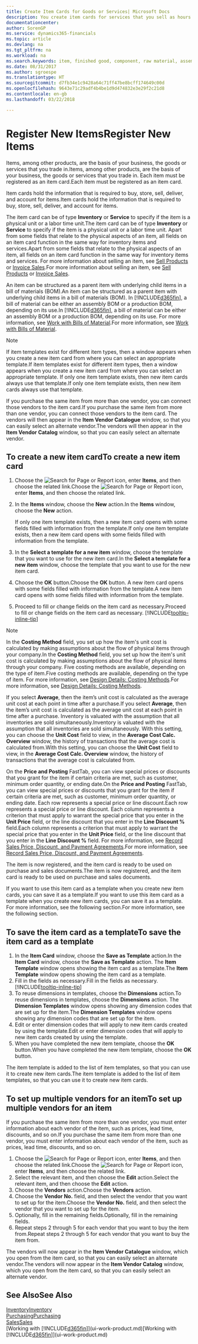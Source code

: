 ```yaml
---
title: Create Item Cards for Goods or Services| Microsoft Docs
description: You create item cards for services that you sell as hours and for physical products, such as assembly items, finished goods, components, or raw material, that you sell from your inventory.
documentationcenter: 
author: SorenGP
ms.service: dynamics365-financials
ms.topic: article
ms.devlang: na
ms.tgt_pltfrm: na
ms.workload: na
ms.search.keywords: item, finished good, component, raw material, assembly item
ms.date: 08/31/2017
ms.author: sgroespe
ms.translationtype: HT
ms.sourcegitcommit: d7fb34e1c9428a64c71ff47be8bcff174649c00d
ms.openlocfilehash: 9643e71c29adf4b4be1d9d474832e3e29f2c21d8
ms.contentlocale: en-gb
ms.lasthandoff: 03/22/2018

---
```

# <a name="register-new-items"></a><span data-ttu-id="13f05-103">Register New Items</span><span class="sxs-lookup"><span data-stu-id="13f05-103">Register New Items</span></span>
<span data-ttu-id="13f05-104">Items, among other products, are the basis of your business, the goods or services that you trade in.</span><span class="sxs-lookup"><span data-stu-id="13f05-104">Items, among other products, are the basis of your business, the goods or services that you trade in.</span></span> <span data-ttu-id="13f05-105">Each item must be registered as an item card.</span><span class="sxs-lookup"><span data-stu-id="13f05-105">Each item must be registered as an item card.</span></span>

<span data-ttu-id="13f05-106">Item cards hold the information that is required to buy, store, sell, deliver, and account for items.</span><span class="sxs-lookup"><span data-stu-id="13f05-106">Item cards hold the information that is required to buy, store, sell, deliver, and account for items.</span></span>

<span data-ttu-id="13f05-107">The item card can be of type **Inventory** or **Service** to specify if the item is a physical unit or a labor time unit.</span><span class="sxs-lookup"><span data-stu-id="13f05-107">The item card can be of type **Inventory** or **Service** to specify if the item is a physical unit or a labor time unit.</span></span> <span data-ttu-id="13f05-108">Apart from some fields that relate to the physical aspects of an item, all fields on an item card function in the same way for inventory items and services.</span><span class="sxs-lookup"><span data-stu-id="13f05-108">Apart from some fields that relate to the physical aspects of an item, all fields on an item card function in the same way for inventory items and services.</span></span> <span data-ttu-id="13f05-109">For more information about selling an item, see [Sell Products](sales-how-sell-products.md) or [Invoice Sales](sales-how-invoice-sales.md).</span><span class="sxs-lookup"><span data-stu-id="13f05-109">For more information about selling an item, see [Sell Products](sales-how-sell-products.md) or [Invoice Sales](sales-how-invoice-sales.md).</span></span>

<span data-ttu-id="13f05-110">An item can be structured as a parent item with underlying child items in a bill of materials (BOM).</span><span class="sxs-lookup"><span data-stu-id="13f05-110">An item can be structured as a parent item with underlying child items in a bill of materials (BOM).</span></span> <span data-ttu-id="13f05-111">In [!INCLUDE[d365fin](includes/d365fin_md.md)], a bill of material can be either an assembly BOM or a production BOM, depending on its use.</span><span class="sxs-lookup"><span data-stu-id="13f05-111">In [!INCLUDE[d365fin](includes/d365fin_md.md)], a bill of material can be either an assembly BOM or a production BOM, depending on its use.</span></span> <span data-ttu-id="13f05-112">For more information, see [Work with Bills of Material](inventory-how-work-BOMs.md).</span><span class="sxs-lookup"><span data-stu-id="13f05-112">For more information, see [Work with Bills of Material](inventory-how-work-BOMs.md).</span></span>

> [!NOTE]  
>   <span data-ttu-id="13f05-113">If item templates exist for different item types, then a window appears when you create a new item card from where you can select an appropriate template.</span><span class="sxs-lookup"><span data-stu-id="13f05-113">If item templates exist for different item types, then a window appears when you create a new item card from where you can select an appropriate template.</span></span> <span data-ttu-id="13f05-114">If only one item template exists, then new item cards always use that template.</span><span class="sxs-lookup"><span data-stu-id="13f05-114">If only one item template exists, then new item cards always use that template.</span></span>

<span data-ttu-id="13f05-115">If you purchase the same item from more than one vendor, you can connect those vendors to the item card.</span><span class="sxs-lookup"><span data-stu-id="13f05-115">If you purchase the same item from more than one vendor, you can connect those vendors to the item card.</span></span> <span data-ttu-id="13f05-116">The vendors will then appear in the **Item Vendor Catalogue** window, so that you can easily select an alternate vendor.</span><span class="sxs-lookup"><span data-stu-id="13f05-116">The vendors will then appear in the **Item Vendor Catalog** window, so that you can easily select an alternate vendor.</span></span>

## <a name="to-create-a-new-item-card"></a><span data-ttu-id="13f05-117">To create a new item card</span><span class="sxs-lookup"><span data-stu-id="13f05-117">To create a new item card</span></span>
1. <span data-ttu-id="13f05-118">Choose the ![Search for Page or Report](media/ui-search/search_small.png "Search for Page or Report icon") icon, enter **Items**, and then choose the related link.</span><span class="sxs-lookup"><span data-stu-id="13f05-118">Choose the ![Search for Page or Report](media/ui-search/search_small.png "Search for Page or Report icon") icon, enter **Items**, and then choose the related link.</span></span>  
2. <span data-ttu-id="13f05-119">In the **Items** window, choose the **New** action.</span><span class="sxs-lookup"><span data-stu-id="13f05-119">In the **Items** window, choose the **New** action.</span></span>

    <span data-ttu-id="13f05-120">If only one item template exists, then a new item card opens with some fields filled with information from the template.</span><span class="sxs-lookup"><span data-stu-id="13f05-120">If only one item template exists, then a new item card opens with some fields filled with information from the template.</span></span>
3. <span data-ttu-id="13f05-121">In the **Select a template for a new item** window, choose the template that you want to use for the new item card.</span><span class="sxs-lookup"><span data-stu-id="13f05-121">In the **Select a template for a new item** window, choose the template that you want to use for the new item card.</span></span>
4. <span data-ttu-id="13f05-122">Choose the **OK** button.</span><span class="sxs-lookup"><span data-stu-id="13f05-122">Choose the **OK** button.</span></span> <span data-ttu-id="13f05-123">A new item card opens with some fields filled with information from the template.</span><span class="sxs-lookup"><span data-stu-id="13f05-123">A new item card opens with some fields filled with information from the template.</span></span>
5. <span data-ttu-id="13f05-124">Proceed to fill or change fields on the item card as necessary.</span><span class="sxs-lookup"><span data-stu-id="13f05-124">Proceed to fill or change fields on the item card as necessary.</span></span> [!INCLUDE[tooltip-inline-tip](includes/tooltip-inline-tip_md.md)]

> [!NOTE]
> <span data-ttu-id="13f05-125">In the **Costing Method** field, you set up how the item's unit cost is calculated by making assumptions about the flow of physical items through your company.</span><span class="sxs-lookup"><span data-stu-id="13f05-125">In the **Costing Method** field, you set up how the item's unit cost is calculated by making assumptions about the flow of physical items through your company.</span></span> <span data-ttu-id="13f05-126">Five costing methods are available, depending on the type of item.</span><span class="sxs-lookup"><span data-stu-id="13f05-126">Five costing methods are available, depending on the type of item.</span></span> <span data-ttu-id="13f05-127">For more information, see [Design Details: Costing Methods](design-details-costing-methods.md).</span><span class="sxs-lookup"><span data-stu-id="13f05-127">For more information, see [Design Details: Costing Methods](design-details-costing-methods.md).</span></span>
>
> <span data-ttu-id="13f05-128">If you select **Average**, then the item’s unit cost is calculated as the average unit cost at each point in time after a purchase.</span><span class="sxs-lookup"><span data-stu-id="13f05-128">If you select **Average**, then the item’s unit cost is calculated as the average unit cost at each point in time after a purchase.</span></span> <span data-ttu-id="13f05-129">Inventory is valuated with the assumption that all inventories are sold simultaneously.</span><span class="sxs-lookup"><span data-stu-id="13f05-129">Inventory is valuated with the assumption that all inventories are sold simultaneously.</span></span> <span data-ttu-id="13f05-130">With this setting, you can choose the **Unit Cost** field to view, in the **Average Cost Calc. Overview** window, the history of transactions that the average cost is calculated from.</span><span class="sxs-lookup"><span data-stu-id="13f05-130">With this setting, you can choose the **Unit Cost** field to view, in the **Average Cost Calc. Overview** window, the history of transactions that the average cost is calculated from.</span></span>

<span data-ttu-id="13f05-131">On the **Price and Posting** FastTab, you can view special prices or discounts that you grant for the item if certain criteria are met, such as customer, minimum order quantity, or ending date.</span><span class="sxs-lookup"><span data-stu-id="13f05-131">On the **Price and Posting** FastTab, you can view special prices or discounts that you grant for the item if certain criteria are met, such as customer, minimum order quantity, or ending date.</span></span> <span data-ttu-id="13f05-132">Each row represents a special price or line discount.</span><span class="sxs-lookup"><span data-stu-id="13f05-132">Each row represents a special price or line discount.</span></span> <span data-ttu-id="13f05-133">Each column represents a criterion that must apply to warrant the special price that you enter in the **Unit Price** field, or the line discount that you enter in the **Line Discount %** field.</span><span class="sxs-lookup"><span data-stu-id="13f05-133">Each column represents a criterion that must apply to warrant the special price that you enter in the **Unit Price** field, or the line discount that you enter in the **Line Discount %** field.</span></span> <span data-ttu-id="13f05-134">For more information, see [Record Sales Price, Discount, and Payment Agreements](sales-how-record-sales-price-discount-payment-agreements.md).</span><span class="sxs-lookup"><span data-stu-id="13f05-134">For more information, see [Record Sales Price, Discount, and Payment Agreements](sales-how-record-sales-price-discount-payment-agreements.md).</span></span>

<span data-ttu-id="13f05-135">The item is now registered, and the item card is ready to be used on purchase and sales documents.</span><span class="sxs-lookup"><span data-stu-id="13f05-135">The item is now registered, and the item card is ready to be used on purchase and sales documents.</span></span>

<span data-ttu-id="13f05-136">If you want to use this item card as a template when you create new item cards, you can save it as a template.</span><span class="sxs-lookup"><span data-stu-id="13f05-136">If you want to use this item card as a template when you create new item cards, you can save it as a template.</span></span> <span data-ttu-id="13f05-137">For more information, see the following section.</span><span class="sxs-lookup"><span data-stu-id="13f05-137">For more information, see the following section.</span></span>

## <a name="to-save-the-item-card-as-a-template"></a><span data-ttu-id="13f05-138">To save the item card as a template</span><span class="sxs-lookup"><span data-stu-id="13f05-138">To save the item card as a template</span></span>
1. <span data-ttu-id="13f05-139">In the **Item Card** window, choose the **Save as Template** action.</span><span class="sxs-lookup"><span data-stu-id="13f05-139">In the **Item Card** window, choose the **Save as Template** action.</span></span> <span data-ttu-id="13f05-140">The **Item Template** window opens showing the item card as a template.</span><span class="sxs-lookup"><span data-stu-id="13f05-140">The **Item Template** window opens showing the item card as a template.</span></span>
2. <span data-ttu-id="13f05-141">Fill in the fields as necessary.</span><span class="sxs-lookup"><span data-stu-id="13f05-141">Fill in the fields as necessary.</span></span> [!INCLUDE[tooltip-inline-tip](includes/tooltip-inline-tip_md.md)]
3. <span data-ttu-id="13f05-142">To reuse dimensions in templates, choose the **Dimensions** action.</span><span class="sxs-lookup"><span data-stu-id="13f05-142">To reuse dimensions in templates, choose the **Dimensions** action.</span></span> <span data-ttu-id="13f05-143">The **Dimension Templates** window opens showing any dimension codes that are set up for the item.</span><span class="sxs-lookup"><span data-stu-id="13f05-143">The **Dimension Templates** window opens showing any dimension codes that are set up for the item.</span></span>
4. <span data-ttu-id="13f05-144">Edit or enter dimension codes that will apply to new item cards created by using the template.</span><span class="sxs-lookup"><span data-stu-id="13f05-144">Edit or enter dimension codes that will apply to new item cards created by using the template.</span></span>
5. <span data-ttu-id="13f05-145">When you have completed the new item template, choose the **OK** button.</span><span class="sxs-lookup"><span data-stu-id="13f05-145">When you have completed the new item template, choose the **OK** button.</span></span>

<span data-ttu-id="13f05-146">The item template is added to the list of item templates, so that you can use it to create new item cards.</span><span class="sxs-lookup"><span data-stu-id="13f05-146">The item template is added to the list of item templates, so that you can use it to create new item cards.</span></span>

## <a name="to-set-up-multiple-vendors-for-an-item"></a><span data-ttu-id="13f05-147">To set up multiple vendors for an item</span><span class="sxs-lookup"><span data-stu-id="13f05-147">To set up multiple vendors for an item</span></span>  
<span data-ttu-id="13f05-148">If you purchase the same item from more than one vendor, you must enter information about each vendor of the item, such as prices, lead time, discounts, and so on.</span><span class="sxs-lookup"><span data-stu-id="13f05-148">If you purchase the same item from more than one vendor, you must enter information about each vendor of the item, such as prices, lead time, discounts, and so on.</span></span>  

1.  <span data-ttu-id="13f05-149">Choose the ![Search for Page or Report](media/ui-search/search_small.png "Search for Page or Report icon") icon, enter **Items**, and then choose the related link.</span><span class="sxs-lookup"><span data-stu-id="13f05-149">Choose the ![Search for Page or Report](media/ui-search/search_small.png "Search for Page or Report icon") icon, enter **Items**, and then choose the related link.</span></span>  
2.  <span data-ttu-id="13f05-150">Select the relevant item, and then choose the **Edit** action.</span><span class="sxs-lookup"><span data-stu-id="13f05-150">Select the relevant item, and then choose the **Edit** action.</span></span>  
3.  <span data-ttu-id="13f05-151">Choose the **Vendors** action.</span><span class="sxs-lookup"><span data-stu-id="13f05-151">Choose the **Vendors** action.</span></span>  
4.  <span data-ttu-id="13f05-152">Choose the **Vendor No.** field, and then select the vendor that you want to set up for the item.</span><span class="sxs-lookup"><span data-stu-id="13f05-152">Choose the **Vendor No.** field, and then select the vendor that you want to set up for the item.</span></span>  
5.  <span data-ttu-id="13f05-153">Optionally, fill in the remaining fields.</span><span class="sxs-lookup"><span data-stu-id="13f05-153">Optionally, fill in the remaining fields.</span></span>  
6.  <span data-ttu-id="13f05-154">Repeat steps 2 through 5 for each vendor that you want to buy the item from.</span><span class="sxs-lookup"><span data-stu-id="13f05-154">Repeat steps 2 through 5 for each vendor that you want to buy the item from.</span></span>

<span data-ttu-id="13f05-155">The vendors will now appear in the **Item Vendor Catalogue** window, which you open from the item card, so that you can easily select an alternate vendor.</span><span class="sxs-lookup"><span data-stu-id="13f05-155">The vendors will now appear in the **Item Vendor Catalog** window, which you open from the item card, so that you can easily select an alternate vendor.</span></span>

## <a name="see-also"></a><span data-ttu-id="13f05-156">See Also</span><span class="sxs-lookup"><span data-stu-id="13f05-156">See Also</span></span>
  [<span data-ttu-id="13f05-157">Inventory</span><span class="sxs-lookup"><span data-stu-id="13f05-157">Inventory</span></span>](inventory-manage-inventory.md)  
  [<span data-ttu-id="13f05-158">Purchasing</span><span class="sxs-lookup"><span data-stu-id="13f05-158">Purchasing</span></span>](purchasing-manage-purchasing.md)  
  [<span data-ttu-id="13f05-159">Sales</span><span class="sxs-lookup"><span data-stu-id="13f05-159">Sales</span></span>](sales-manage-sales.md)  
  <span data-ttu-id="13f05-160">[Working with [!INCLUDE[d365fin](includes/d365fin_md.md)]](ui-work-product.md)</span><span class="sxs-lookup"><span data-stu-id="13f05-160">[Working with [!INCLUDE[d365fin](includes/d365fin_md.md)]](ui-work-product.md)</span></span>

